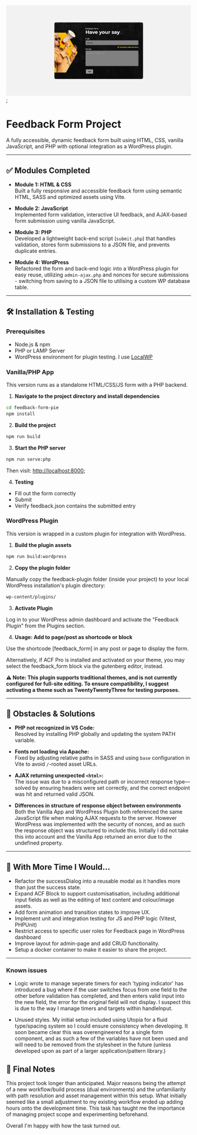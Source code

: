 

![Project Preview](./screenshot.png);

# Feedback Form Project

A fully accessible, dynamic feedback form built using HTML, CSS, vanilla JavaScript, and PHP with optional integration as a WordPress plugin.

---

## ✅ Modules Completed

- **Module 1: HTML & CSS**  
  Built a fully responsive and accessible feedback form using semantic HTML, SASS and optimized assets using Vite.

- **Module 2: JavaScript**  
  Implemented form validation, interactive UI feedback, and AJAX-based form submission using vanilla JavaScript.

- **Module 3: PHP**  
  Developed a lightweight back-end script (`submit.php`) that handles validation, stores form submissions to a JSON file, and prevents duplicate entries.

- **Module 4: WordPress**  
  Refactored the form and back-end logic into a WordPress plugin for easy reuse, utilizing `admin-ajax.php` and nonces for secure submissions - switching from saving to a JSON file to utilising a custom WP database table.

---

## 🛠 Installation & Testing

### Prerequisites

- Node.js & npm
- PHP or LAMP Server 
- WordPress environment for plugin testing. I use [LocalWP](https://localwp.com/)


### Vanilla/PHP App

This version runs as a standalone HTML/CSS/JS form with a PHP backend.

1. **Navigate to the project directory and install dependencies**
 ```bash
 cd feedback-form-pie
 npm install
 ```

2. **Build the project**
```bash
npm run build
```


3. **Start the PHP server**
```bash
npm run serve:php
```
Then visit: [http://localhost:8000](http://localhost:8000);


4. **Testing**

- Fill out the form correctly 
- Submit
- Verify feedback.json contains the submitted entry


### WordPress Plugin

This version is wrapped in a custom plugin for integration with WordPress.


1. **Build the plugin assets**
```bash
npm run build:wordpress
```


2. **Copy the plugin folder**

Manually copy the feedback-plugin folder (inside your project) to your local WordPress installation's plugin directory:

```bash
wp-content/plugins/
```

3. **Activate Plugin**

Log in to your WordPress admin dashboard and activate the "Feedback Plugin" from the Plugins section.


4. **Usage: Add to page/post as shortcode or block**

Use the shortcode [feedback_form] in any post or page to display the form.

Alternatively, if ACF Pro is installed and activated on your theme, you may select the feedback_form block via the gutenberg editor, instead.


**⚠️ Note: This plugin supports traditional themes, and is not currently configured for full-site editing. To ensure compatibility, I suggest activating a theme such as TwentyTwentyThree for testing purposes.**

---

## 🧠 Obstacles & Solutions

- **PHP not recognized in VS Code:**  
  Resolved by installing PHP globally and updating the system PATH variable. 
  
- **Fonts not loading via Apache:**  
  Fixed by adjusting relative paths in SASS and using `base` configuration in Vite to avoid `/`-rooted asset URLs.

- **AJAX returning unexpected `<html>`:**  
  The issue was due to a misconfigured path or incorrect response type—solved by ensuring headers were set correctly, and the correct endpoint was hit and returned valid JSON.

- **Differences in structure of response object between environments**  
  Both the Vanilla App and WordPress Plugin both referenced the same JavaScript file when making AJAX requests to the server. However WordPress was implemented with the security of nonces, and as such the response object was structured to include this. Initially I did not take this into account and the Vanilla App returned an error due to the undefined property. 


---

## 🔧 With More Time I Would...

- Refactor the successDialog into a reusable modal as it handles more than just the success state.
- Expand ACF Block to support customisatisation, including additional input fields as well as the editing of text content and colour/image assets.
- Add form animation and transition states to improve UX.
- Implement unit and integration testing for JS and PHP logic (Vitest, PHPUnit)
- Restrict access to specific user roles for Feedback page in WordPress dashboard
- Improve layout for admin-page and add CRUD functionality.
- Setup a docker container to make it easier to share the project.
---



### Known issues
- Logic wrote to manage seperate timers for each 'typing indicator' has introduced a bug where if the user switches focus from one field to the other before validation has completed, and then enters valid input into the new field, the error for the original field will not display. I suspect this is due to the way I manage timers and targets within handleInput.

- Unused styles. My initial setup included using Utopia for a fluid type/spacing system so I could ensure consistency when developing. It soon became clear this was overengineered for a single form component, and as such a few of the variables have not been used and will need to be removed from the stylesheet in the future (unless developed upon as part of a larger application/pattern library.)


## 📣 Final Notes

This project took longer than anticipated. Major reasons being the attempt of a new workflow/build process (dual environments) and the unfamiliarity with path resolution and asset management within this setup. What initially seemed like a small adjustment to my existing workflow ended up adding hours onto the development time. This task has taught me the importance of managing project scope and experimenting beforehand.

Overall I'm happy with how the task turned out.



